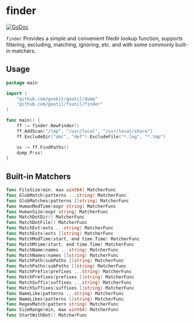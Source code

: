 # finder

[![GoDoc](https://godoc.org/github.com/goutil/fsutil/finder?status.svg)](https://godoc.org/github.com/goutil/fsutil/finder)

`finder` Provides a simple and convenient filedir lookup function, 
supports filtering, excluding, matching, ignoring, etc.
and with some commonly built-in matchers.

## Usage

```go
package main

import (
	"github.com/gookit/goutil/dump"
	"github.com/goutil/fsutil/finder"
)

func main() {
	ff := finder.NewFinder()
	ff.AddScan("/tmp", "/usr/local", "/usr/local/share")
	ff.ExcludeDir("abc", "def").ExcludeFile("*.log", "*.tmp")

	ss := ff.FindPaths()
	dump.P(ss)
}
```

## Built-in Matchers

```go
func FileSize(min, max uint64) MatcherFunc
func GlobMatch(patterns ...string) MatcherFunc
func GlobMatches(patterns []string) MatcherFunc
func HumanModTime(expr string) MatcherFunc
func HumanSize(expr string) MatcherFunc
func MatchDotDir() MatcherFunc
func MatchDotFile() MatcherFunc
func MatchExt(exts ...string) MatcherFunc
func MatchExts(exts []string) MatcherFunc
func MatchModTime(start, end time.Time) MatcherFunc
func MatchMtime(start, end time.Time) MatcherFunc
func MatchName(names ...string) MatcherFunc
func MatchNames(names []string) MatcherFunc
func MatchPath(subPaths []string) MatcherFunc
func MatchPaths(subPaths []string) MatcherFunc
func MatchPrefix(prefixes ...string) MatcherFunc
func MatchPrefixes(prefixes []string) MatcherFunc
func MatchSuffix(suffixes ...string) MatcherFunc
func MatchSuffixes(suffixes []string) MatcherFunc
func NameLike(patterns ...string) MatcherFunc
func NameLikes(patterns []string) MatcherFunc
func RegexMatch(pattern string) MatcherFunc
func SizeRange(min, max uint64) MatcherFunc
func StartWithDot() MatcherFunc
```

